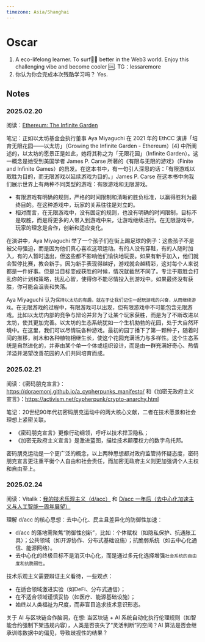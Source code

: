 ```yaml
---
timezone: Asia/Shanghai
---
```


# Oscar

1. A eco-lifelong learner. To surf🏄‍♀️ better in the Web3 world. Enjoy this challenging vibe and become cooler 🆒. TG：lessaremore
2. 你认为你会完成本次残酷学习吗？ Yes. 

## Notes

<!-- Content_START -->

### 2025.02.20
阅读：[Ethereum: The Infinite Garden](https://share.foresightnews.pro/article/detail/68863)

笔记：正如以太坊基金会执行董事 Aya Miyaguchi 在 2021 年的 EthCC 演讲「培育无限花园——以太坊」（Growing the Infinite Garden - Ethereum）[4] 中所阐述的，以太坊的愿景正是如此，她将其称之为「无限花园」（Infinite Garden）。这一概念是她受到美国学者 James P. Carse 所著的《有限与无限的游戏》（Finite and Infinite Games）的启发。在这本书中，有一句引人深思的话：「有限游戏以取胜为目的，而无限游戏以延续游戏为目的。」James P. Carse 在这本书中向我们展示世界上有两种不同类型的游戏：有限游戏和无限游戏。
- 有限游戏有明确的规则，严格的时间限制和清晰的胜负标准，以赢得胜利为最终目的。在这种游戏中，玩家的关系往往是对立的。
- 相对而言，在无限游戏中，没有固定的规则，也没有明确的时间限制，目标不是取胜，而是将更多的人带入到游戏中来，让游戏继续进行。在无限游戏中，玩家的理念是合作，创新和适应变化。

在演讲中，Aya Miyaguchi 举了一个孩子们在街上踢足球的例子：这些孩子不是被父母强迫，而是因为他们真心喜欢这项运动。有的人没有穿鞋，有的人随时加入，有的人暂时退出，但这些都不影响他们愉快地玩耍。如果有新手加入，他们就会暂停比赛，教会新手。因为新手表现得越好，游戏就会越精彩，这对每个人来说都是一件好事。但是当目标变成获胜的时候，情况就截然不同了。专注于取胜会打乱你的计划和策略，扰乱心智，使得你不能尽情投入到游戏中。如果最终没有获胜，你可能会沮丧和失落。

Aya Miyaguchi 认为`保持以太坊的有趣，就在于让我们记住一起玩游戏的兴奋，从而继续游戏`。在无限游戏的过程中，有限游戏可以出现，但有限游戏中不可能包含无限游戏。比如以太坊内部的竞争与辩论并非为了让某个玩家获胜，而是为了不断改进以太坊，使其更加完善。以太坊的生态系统犹如一个生机勃勃的花园，处于大自然环境中。在这里，我们可以尽情玩各种游戏。最初的园丁播下了第一颗种子，随着时间的推移，树木和各种植物相继生长，使这个花园充满活力与多样性。这个生态系统是自然进化的，并非由某个单一个体或组织设计，而是由一群充满好奇心、热情洋溢并渴望改善花园的人们共同培育而成。

### 2025.02.21
阅读：《密码朋克宣言》：https://doraemonj.github.io/a_cypherpunks_manifesto/ 和《加密无政府主义宣言》：https://activism.net/cypherpunk/crypto-anarchy.html

笔记：20世纪90年代初密码朋克运动中的两大核心文献，二者在技术愿景和社会理想上紧密关联。
* 《密码朋克宣言》更像行动纲领，呼吁以技术捍卫隐私；
* 《加密无政府主义宣言》是激进蓝图，描绘技术颠覆权力的数字乌托邦。

密码朋克运动是一个更广泛的概念，以上两种思想都对政府监管持怀疑态度，密码朋克宣言更注重平衡个人自由和社会责任，而加密无政府主义则更加强调个人主权和自由至上。

### 2025.02.24
阅读：Vitalik：[我的技术乐观主义（d/acc）](https://www.hellobtc.com/kp/du/11/4861.html)
和 [D/acc 一年后（去中心化加速主义与人工智能一周年展望）](https://www.techflowpost.com/article/detail_22736.html)


理解 d/acc 的核心思想：去中心化、民主且差异化的防御性加速：

- d/acc 的落地需聚焦“防御性创新”，比如：个体赋权（如隐私保护、抗通胀工具）；公共领域（如开源协作、分布式基础设施）；抗脆弱系统（如去中心化通信、能源网络）。
- 去中心化的终极目标不是消灭中心化，而是通过多元化选择增强`社会系统的自由度和抗脆弱性`。

技术乐观主义需要辩证主义看待，一些观点：
  * 在适合领域激进实验（如DeFi、分布式通信）；
  * 在不适合领域谨慎妥协（如医疗、能源基础设施）；
  * 始终以人类福祉为尺度，而非盲目追求技术意识形态。

关于 AI 与区块链合作脑洞，在想: 当区块链 + AI 系统自动化执行伦理规则（如智能合约强制下架违规内容），人类是否丧失了“灵活判断”的空间？AI 算法是否会继承训练数据中的偏见，导致歧视性的结果？

<!-- Content_END -->
